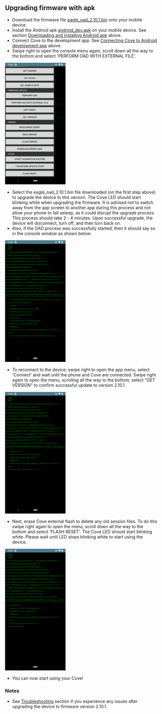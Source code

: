 ## Upgrading firmware with apk

- Download the firmware file [eagle_oad_2.10.1.bin](../firmware/eagle_oad_2.10.1.bin) onto your mobile device.
- Install the Android apk [android_dev.apk](../apk/android_dev.apk) on your mobile device. See section [Downloading and installing Android apk](docs/download_install_apk.md) above.
- Connect Cove to the development app. See [Connecting Cove to Android development app](docs/connecting.md) above.
- Swipe right to open the console menu again, scroll down all the way to the bottom and select 'PERFORM OAD WITH EXTERNAL FILE'.
<img src="/images/flash_reset_version_oad.png" width="200" height="400">

- Select the eagle_oad_2.10.1.bin file downloaded (on the first step above) to upgrade the device to this version. The Cove LED should start blinking white when upgrading the firmware. It is advised not to switch away from the app screen to another app during this process and not allow your phone to fall asleep, as it could disrupt the upgrade process. This process should take 2 - 4 minutes. Upon successful upgrade, the device will disconnect, turn off, and then turn back on.
- Also, if the OAD process was successfully started, then it should say so in the console window as shown below:
<img src="/images/oad_started.png" width="200" height="400">

- To reconnect to the device, swipe right to open the app menu, select 'Connect' and wait until the phone and Cove are connected. Swipe right again to open the menu, scrolling all the way to the bottom, select "GET VERSION" to confirm successful update to version 2.10.1.
<img src="/images/get_version.png" width="200" height="400">

- Next, erase Cove external flash to delete any old session files. To do this swipe right again to open the menu, scroll down all the way to the bottom and select 'FLASH RESET'. The Cove LED should start blinking white. Please wait until LED stops blinking white to start using the device.
<img src="/images/flash_reset.png" width="200" height="400">

- You can now start using your Cove!

### Notes
- See [Troubleshooting](docs/troubleshooting) section if you experience any issues after upgrading the device to firmware version 2.10.1.
